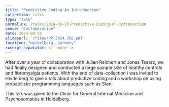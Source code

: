 ```yaml
---
title: "Predictive Coding An Introduction"
collection: talks
type: "Talk"
permalink: /talks/2024-08-29-Predictive-Coding-An-Introduction
venue: "Collaboration"
date: 2024-08-29
slidesurl: '/files/PP 2024 JFE.pdf'
location: "Heidelberg, Germany"
excerpt_separator: <!--more-->
---
```


<!--more-->

After over a year of collaboration with Julian Reichert and Jonas Tesarz, we had finally designed and conducted a large sample size of healthy controls and fibromyalgia patients. 
With the end of data-collection i was invited to Heidelberg to give a talk about predictive coding and a workshop on using probabilistic programming languages such as Stan. 

This talk was given to the Clinic for General Internal Medicine and Psychosomatics in Heidelberg.
